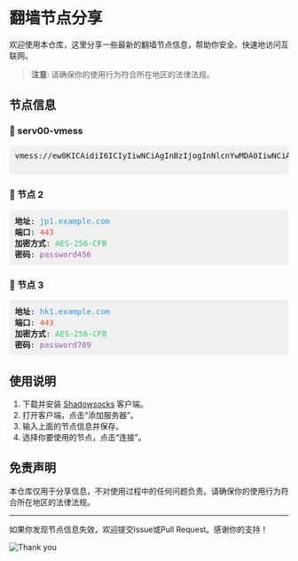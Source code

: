 # 翻墙节点分享

欢迎使用本仓库，这里分享一些最新的翻墙节点信息，帮助你安全、快速地访问互联网。

> **注意**: 请确保你的使用行为符合所在地区的法律法规。

## 节点信息

### 📍 serv00-vmess
<pre style="background: #f0f0f0; padding: 10px; border-radius: 5px;">
vmess://ew0KICAidiI6ICIyIiwNCiAgInBzIjogInNlcnYwMDA0IiwNCiAgImFkZCI6ICIxMjguMjA0LjIyMy45NCIsDQogICJwb3J0IjogIjM5MDAxIiwNCiAgImlkIjogIjdlMjgwNDQzLTU3MDctZDI5ZC04ODQxLTM3ODFmY2UyM2RkYiIsDQogICJhaWQiOiAiMCIsDQogICJzY3kiOiAiYXV0byIsDQogICJuZXQiOiAidGNwIiwNCiAgInR5cGUiOiAibm9uZSIsDQogICJob3N0IjogIiIsDQogICJwYXRoIjogIiIsDQogICJ0bHMiOiAiIiwNCiAgInNuaSI6ICIiLA0KICAiYWxwbiI6ICIiDQp9</span>

</pre>

### 📍 节点 2
<pre style="background: #f0f0f0; padding: 10px; border-radius: 5px;">
<b>地址</b>: <span style="color: #3498db;">jp1.example.com</span>
<b>端口</b>: <span style="color: #e74c3c;">443</span>
<b>加密方式</b>: <span style="color: #2ecc71;">AES-256-CFB</span>
<b>密码</b>: <span style="color: #9b59b6;">password456</span>
</pre>

### 📍 节点 3
<pre style="background: #f0f0f0; padding: 10px; border-radius: 5px;">
<b>地址</b>: <span style="color: #3498db;">hk1.example.com</span>
<b>端口</b>: <span style="color: #e74c3c;">443</span>
<b>加密方式</b>: <span style="color: #2ecc71;">AES-256-CFB</span>
<b>密码</b>: <span style="color: #9b59b6;">password789</span>
</pre>

## 使用说明

1. 下载并安装 [Shadowsocks](https://shadowsocks.org/) 客户端。
2. 打开客户端，点击“添加服务器”。
3. 输入上面的节点信息并保存。
4. 选择你要使用的节点，点击“连接”。

## 免责声明

本仓库仅用于分享信息，不对使用过程中的任何问题负责。请确保你的使用行为符合所在地区的法律法规。

---

如果你发现节点信息失效，欢迎提交Issue或Pull Request。感谢你的支持！

![Thank you](https://raw.githubusercontent.com/username/repo/branch/path/to/thankyou-image.png)
